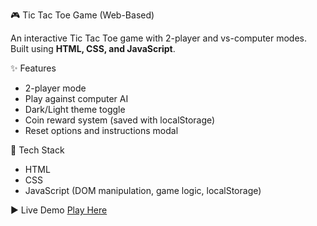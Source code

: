 🎮 Tic Tac Toe Game (Web-Based)

An interactive Tic Tac Toe game with 2-player and vs-computer modes.  
Built using **HTML, CSS, and JavaScript**.

 ✨ Features
- 2-player mode
- Play against computer AI
- Dark/Light theme toggle
- Coin reward system (saved with localStorage)
- Reset options and instructions modal

🚀 Tech Stack
- HTML
- CSS
- JavaScript (DOM manipulation, game logic, localStorage)

▶️ Live Demo
[Play Here](https://your-username.github.io/tic-tac-toe-game/)  

